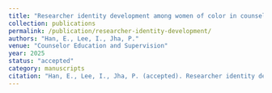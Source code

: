 ```yaml
---
title: "Researcher identity development among women of color in counselor education"
collection: publications
permalink: /publication/researcher-identity-development/
authors: "Han, E., Lee, I., Jha, P."
venue: "Counselor Education and Supervision"
year: 2025
status: "accepted"
category: manuscripts
citation: "Han, E., Lee, I., Jha, P. (accepted). Researcher identity development among women of color in counselor education. Counselor Education and Supervision."
---
```


